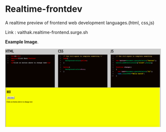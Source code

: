 # Realtime-frontdev

A realtime preview of frontend web development languages.(html, css,js)

Link : vaithak.realtime-frontend.surge.sh

**Example Image**. 

![Example Image](https://raw.githubusercontent.com/vaithak/Realtime-frontdev/master/example.png)
